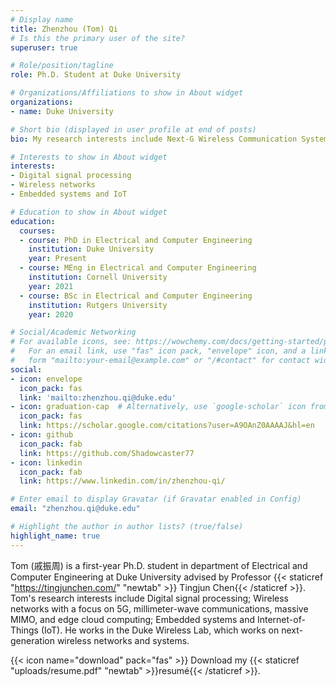```yaml
---
# Display name
title: Zhenzhou (Tom) Qi
# Is this the primary user of the site?
superuser: true

# Role/position/tagline
role: Ph.D. Student at Duke University

# Organizations/Affiliations to show in About widget
organizations:
- name: Duke University

# Short bio (displayed in user profile at end of posts)
bio: My research interests include Next-G Wireless Communication Systems and IoT.

# Interests to show in About widget
interests:
- Digital signal processing
- Wireless networks 
- Embedded systems and IoT

# Education to show in About widget
education:
  courses:
  - course: PhD in Electrical and Computer Engineering
    institution: Duke University
    year: Present
  - course: MEng in Electrical and Computer Engineering
    institution: Cornell University
    year: 2021
  - course: BSc in Electrical and Computer Engineering
    institution: Rutgers University
    year: 2020

# Social/Academic Networking
# For available icons, see: https://wowchemy.com/docs/getting-started/page-builder/#icons
#   For an email link, use "fas" icon pack, "envelope" icon, and a link in the
#   form "mailto:your-email@example.com" or "/#contact" for contact widget.
social:
- icon: envelope
  icon_pack: fas
  link: 'mailto:zhenzhou.qi@duke.edu'
- icon: graduation-cap  # Alternatively, use `google-scholar` icon from `ai` icon pack
  icon_pack: fas
  link: https://scholar.google.com/citations?user=A9OAnZ0AAAAJ&hl=en
- icon: github
  icon_pack: fab
  link: https://github.com/Shadowcaster77
- icon: linkedin
  icon_pack: fab
  link: https://www.linkedin.com/in/zhenzhou-qi/

# Enter email to display Gravatar (if Gravatar enabled in Config)
email: "zhenzhou.qi@duke.edu"

# Highlight the author in author lists? (true/false)
highlight_name: true
---
```


   Tom (戚振周) is a first-year Ph.D. student in department of Electrical and Computer Engineering at Duke University advised by Professor {{< staticref "https://tingjunchen.com/" "newtab" >}} Tingjun Chen{{< /staticref >}}. Tom's research interests include Digital signal processing; Wireless networks with a focus on 5G, millimeter-wave communications, massive MIMO, and edge cloud computing; Embedded systems and Internet-of-Things (IoT). He works in the Duke Wireless Lab, which works on next-generation wireless networks and systems.

{{< icon name="download" pack="fas" >}} Download my {{< staticref "uploads/resume.pdf" "newtab" >}}resumé{{< /staticref >}}.
